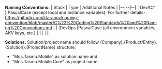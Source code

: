 **Naming Conventions:**
| Stack | Type | Additional Notes |
|--|--|--|
| Dev/C# | PascalCase (except local and instance variables). For further details- https://github.com/ktaranov/naming-convention/blob/master/C%23%20Coding%20Standards%20and%20Naming%20Conventions.md |  |
|DevOps  |PascalCase (all environment variables, AKV keys, etc.)  |
|  |  |  |

**Solutions:**
Solution/project name should follow {Company}.{Product/Entity}.{Solution}.{ProjectName} structure;
-  "Mcs.Tasmu.Mobile" as solution name and 
- "Mcs.Tasmu.Mobile.Core" as project name.

